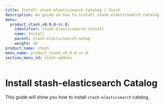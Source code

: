 ```yaml
---
title: Install stash-elasticsearch Catalog | Stash
description: An guide on how to install stash-elasticsearch catalog
menu:
  product_stash_v0.9.0-rc.0:
    identifier: stash-elasticsearch-install
    name: Install
    parent: stash-elasticsearch-setup
    weight: 10
product_name: stash
menu_name: product_stash_v0.9.0-rc.0
section_menu_id: stash-addons
---
```


# Install stash-elasticsearch Catalog

This guide will show you how to install `stash-elasticsearch` catalog.
